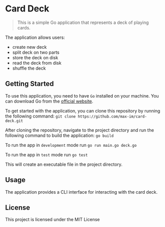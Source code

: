 # Card Deck
> This is a simple Go application that represents a deck of playing cards.

The application allows users:
- create new deck
- split deck on two parts
- store the deck on disk
- read the deck from disk
- shuffle the deck

## Getting Started

To use this application, you need to have `Go` installed on your machine. You can download Go from the [official website](https://golang.org/dl/).

To get started with the application, you can clone this repository by running the following command: 
`git clone https://github.com/max-im/card-deck.git`

After cloning the repository, navigate to the project directory and run the following command to build the application: 
`go build`

To run the app in `development` mode run `go run main.go deck.go`

To run the app in `test` mode run `go test`

This will create an executable file in the project directory.

## Usage

The application provides a CLI interface for interacting with the card deck.

## License

This project is licensed under the MIT License

